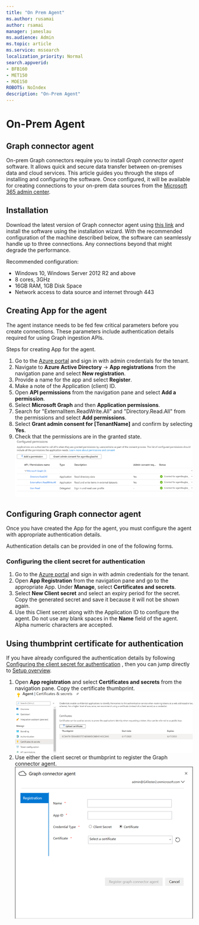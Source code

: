```yaml
--- 
title: "On Prem Agent" 
ms.author: rusamai 
author: rsamai 
manager: jameslau 
ms.audience: Admin 
ms.topic: article 
ms.service: mssearch 
localization_priority: Normal 
search.appverid: 
- BFB160 
- MET150 
- MOE150 
ROBOTS: NoIndex
description: "On-Prem Agent" 
--- 
```


# On-Prem Agent

## Graph connector agent

On-prem Graph connectors require you to install *Graph connector agent* software. It allows quick and secure data transfer between on-premises data and cloud services. This article guides you through the steps of installing and configuring the software. Once configured, it will be available for creating connections to your on-prem data sources from the [Microsoft 365 admin center](https://admin.microsoft.com).

## Installation

Download the latest version of Graph connector agent using [this link](https://download.microsoft.com/download/d/d/e/dde18236-9c67-437d-a864-894a0a888ef2/AgentPackage.msi) and install the software using the installation wizard. With the recommended configuration of the machine described below, the software can seamlessly handle up to three connections. Any connections beyond that might degrade the performance.

Recommended configuration:

* Windows 10, Windows Server 2012 R2 and above
* 8 cores, 3GHz
* 16GB RAM, 1GB Disk Space
* Network access to data source and internet through 443

## Creating App for the agent  

The agent instance needs to be fed few critical parameters before you create connections. These parameters include authentication details required for using Graph ingestion APIs.  

Steps for creating App for the agent.

1. Go to the [Azure portal](https://portal.azure.com) and sign in with admin credentials for the tenant.
2. Navigate to **Azure Active Directory** -> **App registrations** from the navigation pane and select **New registration**.
3. Provide a name for the app and select **Register**.
4. Make a note of the Application (client) ID.
5. Open **API permissions** from the navigation pane and select **Add a permission**.
6. Select **Microsoft Graph** and then **Application permissions**.
7. Search for "ExternalItem.ReadWrite.All" and "Directory.Read.All" from the permissions and select **Add permissions**.
8. Select **Grant admin consent for [TenantName]** and confirm by selecting **Yes**.
9. Check that the permissions are in the granted state.
     ![Permissions shown as granted in green on right hand column.](media/onprem-agent/granted-state.png)

## Configuring Graph connector agent

Once you have created the App for the agent, you must configure the agent with appropriate authentication details.

Authentication details can be provided in one of the following forms.

### Configuring the client secret for authentication

1. Go to the [Azure portal](https://portal.azure.com) and sign in with admin credentials for the tenant.
2. Open **App Registration** from the navigation pane and go to the appropriate App. Under **Manage**, select **Certificates and secrets**.
3. Select **New Client secret** and select an expiry period for the secret. Copy the generated secret and save it because it will not be shown again.
4. Use this Client secret along with the Application ID to configure the agent. Do not use any blank spaces in the **Name** field of the agent. Alpha numeric characters are accepted.

## Using thumbprint certificate for authentication

If you have already configured the authentication details by following [Configuring the client secret for authentication](#configuring-the-client-secret-for-authentication) , then you can jump directly to [Setup overview](configure-connector.md).

1. Open **App registration** and select **Certificates and secrets** from the navigation pane. Copy the certificate thumbprint.
![List of thumbrint certificates when Certificates and secrets is selected in the left pane](media/onprem-agent/certificates.png)
2. Use either the client secret or thumbprint to register the Graph connector agent.
![Register form asking for name, app id, credential type, and certificate](media/onprem-agent/register.png)
